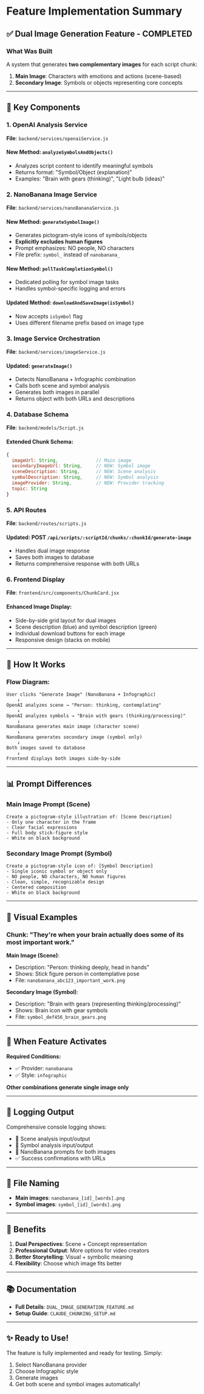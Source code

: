 # Feature Implementation Summary

## ✅ Dual Image Generation Feature - COMPLETED

### What Was Built
A system that generates **two complementary images** for each script chunk:
1. **Main Image**: Characters with emotions and actions (scene-based)
2. **Secondary Image**: Symbols or objects representing core concepts

---

## 🎯 Key Components

### 1. OpenAI Analysis Service
**File**: `backend/services/openaiService.js`

#### New Method: `analyzeSymbolsAndObjects()`
- Analyzes script content to identify meaningful symbols
- Returns format: "Symbol/Object (explanation)"
- Examples: "Brain with gears (thinking)", "Light bulb (ideas)"

### 2. NanoBanana Image Service
**File**: `backend/services/nanoBananaService.js`

#### New Method: `generateSymbolImage()`
- Generates pictogram-style icons of symbols/objects
- **Explicitly excludes human figures**
- Prompt emphasizes: NO people, NO characters
- File prefix: `symbol_` instead of `nanobanana_`

#### New Method: `pollTaskCompletionSymbol()`
- Dedicated polling for symbol image tasks
- Handles symbol-specific logging and errors

#### Updated Method: `downloadAndSaveImage(isSymbol)`
- Now accepts `isSymbol` flag
- Uses different filename prefix based on image type

### 3. Image Service Orchestration
**File**: `backend/services/imageService.js`

#### Updated: `generateImage()`
- Detects NanoBanana + Infographic combination
- Calls both scene and symbol analysis
- Generates both images in parallel
- Returns object with both URLs and descriptions

### 4. Database Schema
**File**: `backend/models/Script.js`

#### Extended Chunk Schema:
```javascript
{
  imageUrl: String,              // Main image
  secondaryImageUrl: String,     // NEW: Symbol image
  sceneDescription: String,      // NEW: Scene analysis
  symbolDescription: String,     // NEW: Symbol analysis
  imageProvider: String,         // NEW: Provider tracking
  topic: String
}
```

### 5. API Routes
**File**: `backend/routes/scripts.js`

#### Updated: POST `/api/scripts/:scriptId/chunks/:chunkId/generate-image`
- Handles dual image response
- Saves both images to database
- Returns comprehensive response with both URLs

### 6. Frontend Display
**File**: `frontend/src/components/ChunkCard.jsx`

#### Enhanced Image Display:
- Side-by-side grid layout for dual images
- Scene description (blue) and symbol description (green)
- Individual download buttons for each image
- Responsive design (stacks on mobile)

---

## 🔄 How It Works

### Flow Diagram:
```
User clicks "Generate Image" (NanoBanana + Infographic)
    ↓
OpenAI analyzes scene → "Person: thinking, contemplating"
    ↓
OpenAI analyzes symbols → "Brain with gears (thinking/processing)"
    ↓
NanoBanana generates main image (character scene)
    ↓
NanoBanana generates secondary image (symbol only)
    ↓
Both images saved to database
    ↓
Frontend displays both images side-by-side
```

---

## 📊 Prompt Differences

### Main Image Prompt (Scene)
```
Create a pictogram-style illustration of: [Scene Description]
- Only one character in the frame
- Clear facial expressions
- Full body stick-figure style
- White on black background
```

### Secondary Image Prompt (Symbol)
```
Create a pictogram-style icon of: [Symbol Description]
- Single iconic symbol or object only
- NO people, NO characters, NO human figures
- Clean, simple, recognizable design
- Centered composition
- White on black background
```

---

## 🎨 Visual Examples

### Chunk: "They're when your brain actually does some of its most important work."

**Main Image (Scene)**:
- Description: "Person: thinking deeply, head in hands"
- Shows: Stick figure person in contemplative pose
- File: `nanobanana_abc123_important_work.png`

**Secondary Image (Symbol)**:
- Description: "Brain with gears (representing thinking/processing)"
- Shows: Brain icon with gear symbols
- File: `symbol_def456_brain_gears.png`

---

## 🚀 When Feature Activates

**Required Conditions:**
- ✅ Provider: `nanobanana`
- ✅ Style: `infographic`

**Other combinations generate single image only**

---

## 📝 Logging Output

Comprehensive console logging shows:
- 🤖 Scene analysis input/output
- 🔣 Symbol analysis input/output
- 🎨 NanoBanana prompts for both images
- ✅ Success confirmations with URLs

---

## 💾 File Naming

- **Main images**: `nanobanana_[id]_[words].png`
- **Symbol images**: `symbol_[id]_[words].png`

---

## 🎯 Benefits

1. **Dual Perspectives**: Scene + Concept representation
2. **Professional Output**: More options for video creators
3. **Better Storytelling**: Visual + symbolic meaning
4. **Flexibility**: Choose which image fits better

---

## 📚 Documentation

- **Full Details**: `DUAL_IMAGE_GENERATION_FEATURE.md`
- **Setup Guide**: `CLAUDE_CHUNKING_SETUP.md`

---

## ✨ Ready to Use!

The feature is fully implemented and ready for testing. Simply:
1. Select NanoBanana provider
2. Choose Infographic style
3. Generate images
4. Get both scene and symbol images automatically!
